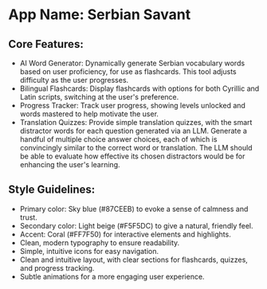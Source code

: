 # **App Name**: Serbian Savant

## Core Features:

- AI Word Generator: Dynamically generate Serbian vocabulary words based on user proficiency, for use as flashcards. This tool adjusts difficulty as the user progresses.
- Bilingual Flashcards: Display flashcards with options for both Cyrillic and Latin scripts, switching at the user's preference.
- Progress Tracker: Track user progress, showing levels unlocked and words mastered to help motivate the user.
- Translation Quizzes: Provide simple translation quizzes, with the smart distractor words for each question generated via an LLM. Generate a handful of multiple choice answer choices, each of which is convincingly similar to the correct word or translation. The LLM should be able to evaluate how effective its chosen distractors would be for enhancing the user's learning.

## Style Guidelines:

- Primary color: Sky blue (#87CEEB) to evoke a sense of calmness and trust.
- Secondary color: Light beige (#F5F5DC) to give a natural, friendly feel.
- Accent: Coral (#FF7F50) for interactive elements and highlights.
- Clean, modern typography to ensure readability.
- Simple, intuitive icons for easy navigation.
- Clean and intuitive layout, with clear sections for flashcards, quizzes, and progress tracking.
- Subtle animations for a more engaging user experience.